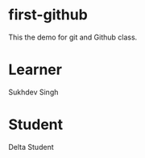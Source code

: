 # first-github
This the demo for git and Github class.

# Learner
Sukhdev Singh

# Student
Delta Student
